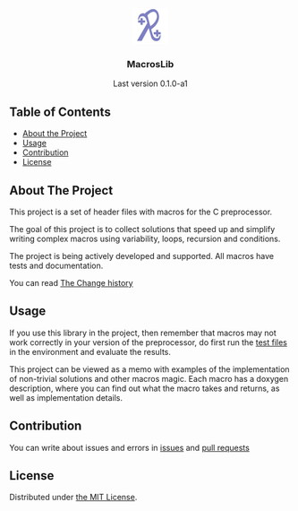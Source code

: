<p align="center">
    <img src="https://raw.githubusercontent.com/sigdev2/macroslib/master/icon.png" alt="Logo" width="64" height="64">
    <h3 align="center">MacrosLib</h3>
    <p align="center">Last version 0.1.0-a1</p>
</p>


## Table of Contents

* [About the Project](#about-the-project)
* [Usage](#usage)
* [Contribution](#contribution)
* [License](#license)


## About The Project

This project is a set of header files with macros for the C preprocessor.

The goal of this project is to collect solutions that speed up and simplify writing complex macros using variability, loops, recursion and conditions.

The project is being actively developed and supported. All macros have tests and documentation.

You can read [The Change history](./CHANGELOG)


## Usage

If you use this library in the project, then remember that macros may not work correctly in your version of the preprocessor, do first run the [test files](./tests/) in the environment and evaluate the results.

This project can be viewed as a memo with examples of the implementation of non-trivial solutions and other macros magic. Each macro has a doxygen description, where you can find out what the macro takes and returns, as well as implementation details.


## Contribution

You can write about issues and errors in [issues](https://github.com/sigdev2/macroslib/issues) and [pull requests](https://github.com/sigdev2/macroslib/pulls)


## License

Distributed under [the MIT License](./LICENSE).
